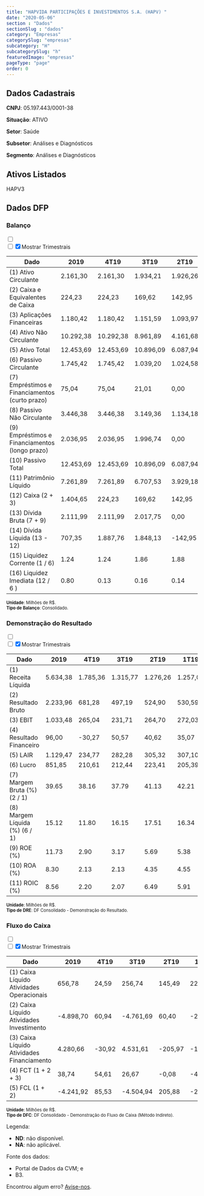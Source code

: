 ```yaml
---  
title: "HAPVIDA PARTICIPAÇÕES E INVESTIMENTOS S.A. (HAPV) "  
date: "2020-05-06"  
section : "Dados"  
sectionSlug : "dados"  
category: "Empresas"  
categorySlug: "empresas"  
subcategory: "H"  
subcategorySlug: "h"  
featuredImage: "empresas"  
pageType: "page"  
order: 0  
---
```



## Dados Cadastrais


**CNPJ**: 05.197.443/0001-38

**Situação**: ATIVO

**Setor**: Saúde

**Subsetor**: Análises e Diagnósticos

**Segmento**: Análises e Diagnósticos


## Ativos Listados


HAPV3 


## Dados DFP

### Balanço
  
<input type='checkbox' class='toggleCommand' id='toggleBalanco' name='toggleBalanco'>  
<div class='filter-group-balanco'>  
<div class='check_button_balanco'>  
<label for='toggleBalanco'>  
<input type='checkbox' data-filter-col='trimBalanco'><input type='checkbox' data-filter-col='trimBalanco' checked><span>Mostrar Trimestrais</span>  
</label>  
</div>  
</div>  
<div class='overflow balancoTableWrapper'>  
<table class='balancoTable'>  
<thead>  
<tr>  
<th class='dataHeader fixedLeftColumn'>Dado</th>  
<th>2019</th>  
<th class='trimHeader' data-col='trimBalanco'>4T19</th>  
<th class='trimHeader' data-col='trimBalanco'>3T19</th>  
<th class='trimHeader' data-col='trimBalanco'>2T19</th>  
<th class='trimHeader' data-col='trimBalanco'>1T19</th>  
<th>2018</th>  
<th class='trimHeader' data-col='trimBalanco'>4T18</th>  
<th class='trimHeader' data-col='trimBalanco'>3T18</th>  
<th class='trimHeader' data-col='trimBalanco'>2T18</th>  
<th class='trimHeader' data-col='trimBalanco'>1T18</th>  
<th>2017</th>  
<th class='trimHeader' data-col='trimBalanco'>4T17</th>  
<th class='trimHeader' data-col='trimBalanco'>3T17</th>  
<th class='trimHeader' data-col='trimBalanco'>2T17</th>  
<th class='trimHeader' data-col='trimBalanco'>1T17</th>  
</tr>  
</thead>  
<tbody>  
<tr class='trContaAtivo'>  
<td class='leftAlignCell rowDescription fixedLeftColumn'>(1) Ativo Circulante</td>  
<td>2.161,30</td>  
<td data-col='trimBalanco' class='trimData'>2.161,30</td>  
<td data-col='trimBalanco' class='trimData'>1.934,21</td>  
<td data-col='trimBalanco' class='trimData'>1.926,26</td>  
<td data-col='trimBalanco' class='trimData'>1.227,31</td>  
<td>1.275,95</td>  
<td data-col='trimBalanco' class='trimData'>1.275,95</td>  
<td data-col='trimBalanco' class='trimData'>1.385,73</td>  
<td data-col='trimBalanco' class='trimData'>1.412,88</td>  
<td data-col='trimBalanco' class='trimData'>1.493,48</td>  
<td>1.238,98</td>  
<td data-col='trimBalanco' class='trimData'>1.238,98</td>  
<td data-col='trimBalanco' class='trimData'>1.517,78</td>  
<td data-col='trimBalanco' class='trimData'>1.517,78</td>  
<td data-col='trimBalanco' class='trimData'>1.517,78</td>  
</tr>  
<tr class='trContaAtivo'>  
<td class='leftAlignCell rowDescription fixedLeftColumn'>(2) Caixa e Equivalentes de Caixa</td>  
<td>224,23</td>  
<td data-col='trimBalanco' class='trimData'>224,23</td>  
<td data-col='trimBalanco' class='trimData'>169,62</td>  
<td data-col='trimBalanco' class='trimData'>142,95</td>  
<td data-col='trimBalanco' class='trimData'>143,03</td>  
<td>185,48</td>  
<td data-col='trimBalanco' class='trimData'>185,48</td>  
<td data-col='trimBalanco' class='trimData'>89,15</td>  
<td data-col='trimBalanco' class='trimData'>113,05</td>  
<td data-col='trimBalanco' class='trimData'>347,75</td>  
<td>104,21</td>  
<td data-col='trimBalanco' class='trimData'>104,21</td>  
<td data-col='trimBalanco' class='trimData'>104,21</td>  
<td data-col='trimBalanco' class='trimData'>104,21</td>  
<td data-col='trimBalanco' class='trimData'>104,21</td>  
</tr>  
<tr class='trContaAtivo'>  
<td class='leftAlignCell rowDescription fixedLeftColumn'>(3) Aplicações Financeiras</td>  
<td>1.180,42</td>  
<td data-col='trimBalanco' class='trimData'>1.180,42</td>  
<td data-col='trimBalanco' class='trimData'>1.151,59</td>  
<td data-col='trimBalanco' class='trimData'>1.093,97</td>  
<td data-col='trimBalanco' class='trimData'>639,82</td>  
<td>702,36</td>  
<td data-col='trimBalanco' class='trimData'>702,36</td>  
<td data-col='trimBalanco' class='trimData'>619,96</td>  
<td data-col='trimBalanco' class='trimData'>671,93</td>  
<td data-col='trimBalanco' class='trimData'>572,82</td>  
<td>802,81</td>  
<td data-col='trimBalanco' class='trimData'>802,81</td>  
<td data-col='trimBalanco' class='trimData'>802,81</td>  
<td data-col='trimBalanco' class='trimData'>802,81</td>  
<td data-col='trimBalanco' class='trimData'>802,81</td>  
</tr>  
<tr class='trContaAtivo'>  
<td class='leftAlignCell rowDescription fixedLeftColumn'>(4) Ativo Não Circulante</td>  
<td>10.292,38</td>  
<td data-col='trimBalanco' class='trimData'>10.292,38</td>  
<td data-col='trimBalanco' class='trimData'>8.961,89</td>  
<td data-col='trimBalanco' class='trimData'>4.161,68</td>  
<td data-col='trimBalanco' class='trimData'>4.751,44</td>  
<td>3.600,72</td>  
<td data-col='trimBalanco' class='trimData'>3.600,72</td>  
<td data-col='trimBalanco' class='trimData'>3.539,48</td>  
<td data-col='trimBalanco' class='trimData'>3.620,38</td>  
<td data-col='trimBalanco' class='trimData'>1.200,58</td>  
<td>1.097,17</td>  
<td data-col='trimBalanco' class='trimData'>1.097,17</td>  
<td data-col='trimBalanco' class='trimData'>1.097,17</td>  
<td data-col='trimBalanco' class='trimData'>1.097,17</td>  
<td data-col='trimBalanco' class='trimData'>1.097,17</td>  
</tr>  
<tr class='trContaAtivo'>  
<td class='leftAlignCell rowDescription fixedLeftColumn'>(5) Ativo Total</td>  
<td>12.453,69</td>  
<td data-col='trimBalanco' class='trimData'>12.453,69</td>  
<td data-col='trimBalanco' class='trimData'>10.896,09</td>  
<td data-col='trimBalanco' class='trimData'>6.087,94</td>  
<td data-col='trimBalanco' class='trimData'>5.978,75</td>  
<td>4.876,67</td>  
<td data-col='trimBalanco' class='trimData'>4.876,67</td>  
<td data-col='trimBalanco' class='trimData'>4.925,21</td>  
<td data-col='trimBalanco' class='trimData'>5.033,26</td>  
<td data-col='trimBalanco' class='trimData'>2.694,05</td>  
<td>2.336,15</td>  
<td data-col='trimBalanco' class='trimData'>2.336,15</td>  
<td data-col='trimBalanco' class='trimData'>2.614,95</td>  
<td data-col='trimBalanco' class='trimData'>2.614,95</td>  
<td data-col='trimBalanco' class='trimData'>2.614,95</td>  
</tr>  
<tr class='trContaPassivo'>  
<td class='leftAlignCell rowDescription fixedLeftColumn'>(6) Passivo Circulante</td>  
<td>1.745,42</td>  
<td data-col='trimBalanco' class='trimData'>1.745,42</td>  
<td data-col='trimBalanco' class='trimData'>1.039,20</td>  
<td data-col='trimBalanco' class='trimData'>1.024,58</td>  
<td data-col='trimBalanco' class='trimData'>1.088,83</td>  
<td>987,50</td>  
<td data-col='trimBalanco' class='trimData'>987,50</td>  
<td data-col='trimBalanco' class='trimData'>1.050,11</td>  
<td data-col='trimBalanco' class='trimData'>1.359,95</td>  
<td data-col='trimBalanco' class='trimData'>1.695,14</td>  
<td>1.540,00</td>  
<td data-col='trimBalanco' class='trimData'>1.540,00</td>  
<td data-col='trimBalanco' class='trimData'>1.818,79</td>  
<td data-col='trimBalanco' class='trimData'>1.818,79</td>  
<td data-col='trimBalanco' class='trimData'>1.818,79</td>  
</tr>  
<tr class='trContaPassivo'>  
<td class='leftAlignCell rowDescription fixedLeftColumn'>(7) Empréstimos e Financiamentos (curto prazo)</td>  
<td>75,04</td>  
<td data-col='trimBalanco' class='trimData'>75,04</td>  
<td data-col='trimBalanco' class='trimData'>21,01</td>  
<td data-col='trimBalanco' class='trimData'>0,00</td>  
<td data-col='trimBalanco' class='trimData'>0,00</td>  
<td>0,00</td>  
<td data-col='trimBalanco' class='trimData'>0,00</td>  
<td data-col='trimBalanco' class='trimData'>4,11</td>  
<td data-col='trimBalanco' class='trimData'>6,10</td>  
<td data-col='trimBalanco' class='trimData'>0,00</td>  
<td>0,00</td>  
<td data-col='trimBalanco' class='trimData'>0,00</td>  
<td data-col='trimBalanco' class='trimData'>0,00</td>  
<td data-col='trimBalanco' class='trimData'>0,00</td>  
<td data-col='trimBalanco' class='trimData'>0,00</td>  
</tr>  
<tr class='trContaPassivo'>  
<td class='leftAlignCell rowDescription fixedLeftColumn'>(8) Passivo Não Circulante</td>  
<td>3.446,38</td>  
<td data-col='trimBalanco' class='trimData'>3.446,38</td>  
<td data-col='trimBalanco' class='trimData'>3.149,36</td>  
<td data-col='trimBalanco' class='trimData'>1.134,18</td>  
<td data-col='trimBalanco' class='trimData'>1.069,67</td>  
<td>283,32</td>  
<td data-col='trimBalanco' class='trimData'>283,32</td>  
<td data-col='trimBalanco' class='trimData'>319,25</td>  
<td data-col='trimBalanco' class='trimData'>307,89</td>  
<td data-col='trimBalanco' class='trimData'>313,25</td>  
<td>324,15</td>  
<td data-col='trimBalanco' class='trimData'>324,15</td>  
<td data-col='trimBalanco' class='trimData'>324,15</td>  
<td data-col='trimBalanco' class='trimData'>324,15</td>  
<td data-col='trimBalanco' class='trimData'>324,15</td>  
</tr>  
<tr class='trContaPassivo'>  
<td class='leftAlignCell rowDescription fixedLeftColumn'>(9) Empréstimos e Financiamentos (longo prazo)</td>  
<td>2.036,95</td>  
<td data-col='trimBalanco' class='trimData'>2.036,95</td>  
<td data-col='trimBalanco' class='trimData'>1.996,74</td>  
<td data-col='trimBalanco' class='trimData'>0,00</td>  
<td data-col='trimBalanco' class='trimData'>0,00</td>  
<td>0,00</td>  
<td data-col='trimBalanco' class='trimData'>0,00</td>  
<td data-col='trimBalanco' class='trimData'>0,00</td>  
<td data-col='trimBalanco' class='trimData'>0,00</td>  
<td data-col='trimBalanco' class='trimData'>0,00</td>  
<td>0,00</td>  
<td data-col='trimBalanco' class='trimData'>0,00</td>  
<td data-col='trimBalanco' class='trimData'>0,00</td>  
<td data-col='trimBalanco' class='trimData'>0,00</td>  
<td data-col='trimBalanco' class='trimData'>0,00</td>  
</tr>  
<tr class='trContaPassivo'>  
<td class='leftAlignCell rowDescription fixedLeftColumn'>(10) Passivo Total</td>  
<td>12.453,69</td>  
<td data-col='trimBalanco' class='trimData'>12.453,69</td>  
<td data-col='trimBalanco' class='trimData'>10.896,09</td>  
<td data-col='trimBalanco' class='trimData'>6.087,94</td>  
<td data-col='trimBalanco' class='trimData'>5.978,75</td>  
<td>4.876,67</td>  
<td data-col='trimBalanco' class='trimData'>4.876,67</td>  
<td data-col='trimBalanco' class='trimData'>4.925,21</td>  
<td data-col='trimBalanco' class='trimData'>5.033,26</td>  
<td data-col='trimBalanco' class='trimData'>2.694,05</td>  
<td>2.336,15</td>  
<td data-col='trimBalanco' class='trimData'>2.336,15</td>  
<td data-col='trimBalanco' class='trimData'>2.614,95</td>  
<td data-col='trimBalanco' class='trimData'>2.614,95</td>  
<td data-col='trimBalanco' class='trimData'>2.614,95</td>  
</tr>  
<tr class='trContaPassivo'>  
<td class='leftAlignCell rowDescription fixedLeftColumn'>(11) Patrimônio Líquido</td>  
<td>7.261,89</td>  
<td data-col='trimBalanco' class='trimData'>7.261,89</td>  
<td data-col='trimBalanco' class='trimData'>6.707,53</td>  
<td data-col='trimBalanco' class='trimData'>3.929,18</td>  
<td data-col='trimBalanco' class='trimData'>3.820,25</td>  
<td>3.605,86</td>  
<td data-col='trimBalanco' class='trimData'>3.605,86</td>  
<td data-col='trimBalanco' class='trimData'>3.555,85</td>  
<td data-col='trimBalanco' class='trimData'>3.365,42</td>  
<td data-col='trimBalanco' class='trimData'>685,65</td>  
<td>472,00</td>  
<td data-col='trimBalanco' class='trimData'>472,00</td>  
<td data-col='trimBalanco' class='trimData'>472,00</td>  
<td data-col='trimBalanco' class='trimData'>472,00</td>  
<td data-col='trimBalanco' class='trimData'>472,00</td>  
</tr>  
<tr>  
<td class='leftAlignCell rowDescription fixedLeftColumn'>(12) Caixa (2 + 3)</td>  
<td class='positiveNumber'>1.404,65</td>  
<td class='positiveNumber trimData' data-col='trimBalanco'>224,23</td>  
<td class='positiveNumber trimData' data-col='trimBalanco'>169,62</td>  
<td class='positiveNumber trimData' data-col='trimBalanco'>142,95</td>  
<td class='positiveNumber trimData' data-col='trimBalanco'>143,03</td>  
<td class='positiveNumber'>887,85</td>  
<td class='positiveNumber trimData' data-col='trimBalanco'>185,48</td>  
<td class='positiveNumber trimData' data-col='trimBalanco'>89,15</td>  
<td class='positiveNumber trimData' data-col='trimBalanco'>113,05</td>  
<td class='positiveNumber trimData' data-col='trimBalanco'>347,75</td>  
<td class='positiveNumber'>907,02</td>  
<td class='positiveNumber trimData' data-col='trimBalanco'>104,21</td>  
<td class='positiveNumber trimData' data-col='trimBalanco'>104,21</td>  
<td class='positiveNumber trimData' data-col='trimBalanco'>104,21</td>  
<td class='positiveNumber trimData' data-col='trimBalanco'>104,21</td>  
</tr>  
<tr class='trDividaBruta'>  
<td class='leftAlignCell rowDescription fixedLeftColumn'>(13) Dívida Bruta (7 + 9)</td>  
<td class='negativeNumber'>2.111,99</td>  
<td class='negativeNumber trimData' data-col='trimBalanco'>2.111,99</td>  
<td class='negativeNumber trimData' data-col='trimBalanco'>2.017,75</td>  
<td class='positiveNumber trimData' data-col='trimBalanco'>0,00</td>  
<td class='positiveNumber trimData' data-col='trimBalanco'>0,00</td>  
<td class='positiveNumber'>0,00</td>  
<td class='positiveNumber trimData' data-col='trimBalanco'>0,00</td>  
<td class='negativeNumber trimData' data-col='trimBalanco'>4,11</td>  
<td class='negativeNumber trimData' data-col='trimBalanco'>6,10</td>  
<td class='positiveNumber trimData' data-col='trimBalanco'>0,00</td>  
<td class='positiveNumber'>0,00</td>  
<td class='positiveNumber trimData' data-col='trimBalanco'>0,00</td>  
<td class='positiveNumber trimData' data-col='trimBalanco'>0,00</td>  
<td class='positiveNumber trimData' data-col='trimBalanco'>0,00</td>  
<td class='positiveNumber trimData' data-col='trimBalanco'>0,00</td>  
</tr>  
<tr>  
<td class='leftAlignCell rowDescription fixedLeftColumn'>(14) Dívida Líquida  (13 - 12)</td>  
<td class='negativeNumber'>707,35</td>  
<td class='negativeNumber trimData' data-col='trimBalanco'>1.887,76</td>  
<td class='negativeNumber trimData' data-col='trimBalanco'>1.848,13</td>  
<td class='positiveNumber trimData' data-col='trimBalanco'>-142,95</td>  
<td class='positiveNumber trimData' data-col='trimBalanco'>-143,03</td>  
<td class='positiveNumber'>-887,85</td>  
<td class='positiveNumber trimData' data-col='trimBalanco'>-185,48</td>  
<td class='positiveNumber trimData' data-col='trimBalanco'>-85,04</td>  
<td class='positiveNumber trimData' data-col='trimBalanco'>-106,95</td>  
<td class='positiveNumber trimData' data-col='trimBalanco'>-347,75</td>  
<td class='positiveNumber'>-907,02</td>  
<td class='positiveNumber trimData' data-col='trimBalanco'>-104,21</td>  
<td class='positiveNumber trimData' data-col='trimBalanco'>-104,21</td>  
<td class='positiveNumber trimData' data-col='trimBalanco'>-104,21</td>  
<td class='positiveNumber trimData' data-col='trimBalanco'>-104,21</td>  
</tr>  
<tr>  
<td class='leftAlignCell rowDescription fixedLeftColumn'>(15) Liquidez Corrente (1 / 6)</td>  
<td>1.24</td>  
<td data-col='trimBalanco' class='trimData'>1.24</td>  
<td data-col='trimBalanco' class='trimData'>1.86</td>  
<td data-col='trimBalanco' class='trimData'>1.88</td>  
<td data-col='trimBalanco' class='trimData'>1.13</td>  
<td>1.29</td>  
<td data-col='trimBalanco' class='trimData'>1.29</td>  
<td data-col='trimBalanco' class='trimData'>1.32</td>  
<td data-col='trimBalanco' class='trimData'>1.04</td>  
<td data-col='trimBalanco' class='trimData'>0.88</td>  
<td>0.80</td>  
<td data-col='trimBalanco' class='trimData'>0.80</td>  
<td data-col='trimBalanco' class='trimData'>0.83</td>  
<td data-col='trimBalanco' class='trimData'>0.83</td>  
<td data-col='trimBalanco' class='trimData'>0.83</td>  
</tr>  
<tr>  
<td class='leftAlignCell rowDescription fixedLeftColumn'>(16) Liquidez Imediata  (12 / 6 )</td>  
<td>0.80</td>  
<td data-col='trimBalanco' class='trimData'>0.13</td>  
<td data-col='trimBalanco' class='trimData'>0.16</td>  
<td data-col='trimBalanco' class='trimData'>0.14</td>  
<td data-col='trimBalanco' class='trimData'>0.13</td>  
<td>0.90</td>  
<td data-col='trimBalanco' class='trimData'>0.19</td>  
<td data-col='trimBalanco' class='trimData'>0.08</td>  
<td data-col='trimBalanco' class='trimData'>0.08</td>  
<td data-col='trimBalanco' class='trimData'>0.21</td>  
<td>0.59</td>  
<td data-col='trimBalanco' class='trimData'>0.07</td>  
<td data-col='trimBalanco' class='trimData'>0.06</td>  
<td data-col='trimBalanco' class='trimData'>0.06</td>  
<td data-col='trimBalanco' class='trimData'>0.06</td>  
</tr>  
</tbody>  
</table>  
</div>  
<p style='font-size:0.7rem; margin:0px;'><strong>Unidade</strong>: Milhões de R$.</p>  
<p style='font-size:0.7rem; margin:0px;'><strong>Tipo de Balanço</strong>: Consolidado.</p>


### Demonstração do Resultado
  
<input type='checkbox' class='toggleCommand' id='toggleDRE' name='toggleDRE'>  
<div class='filter-group-dre'>  
<div class='check_button_dre'>  
<label for='toggleDRE'>  
<input type='checkbox' data-filter-col='trimDRE'><input type='checkbox' data-filter-col='trimDRE' checked><span>Mostrar Trimestrais</span>  
</label>  
</div>  
</div>  
<div class='overflow balancoTableWrapper'>  
<table class='balancoTable'>  
<thead>  
<tr>  
<th class='dataHeader fixedLeftColumn'>Dado</th>  
<th>2019</th>  
<th class='trimHeader' data-col='trimDRE'>4T19</th>  
<th class='trimHeader' data-col='trimDRE'>3T19</th>  
<th class='trimHeader' data-col='trimDRE'>2T19</th>  
<th class='trimHeader' data-col='trimDRE'>1T19</th>  
<th>2018</th>  
<th class='trimHeader' data-col='trimDRE'>4T18</th>  
<th class='trimHeader' data-col='trimDRE'>3T18</th>  
<th class='trimHeader' data-col='trimDRE'>2T18</th>  
<th class='trimHeader' data-col='trimDRE'>1T18</th>  
<th>2017</th>  
<th class='trimHeader' data-col='trimDRE'>4T17</th>  
<th class='trimHeader' data-col='trimDRE'>3T17</th>  
<th class='trimHeader' data-col='trimDRE'>2T17</th>  
<th class='trimHeader' data-col='trimDRE'>1T17</th>  
<th>2016</th>  
<th class='trimHeader' data-col='trimDRE'>4T16</th>  
<th class='trimHeader' data-col='trimDRE'>3T16</th>  
<th class='trimHeader' data-col='trimDRE'>2T16</th>  
<th class='trimHeader' data-col='trimDRE'>1T16</th>  
</tr>  
</thead>  
<tbody>  
<tr class='trDRE'>  
<td class='leftAlignCell rowDescription fixedLeftColumn'>(1) Receita Líquida</td>  
<td>5.634,38</td>  
<td data-col='trimDRE' class='trimData' >1.785,36</td>  
<td data-col='trimDRE' class='trimData' >1.315,77</td>  
<td data-col='trimDRE' class='trimData' >1.276,26</td>  
<td data-col='trimDRE' class='trimData' >1.257,00</td>  
<td>4.575,90</td>  
<td data-col='trimDRE' class='trimData' >1.211,34</td>  
<td data-col='trimDRE' class='trimData' >1.163,73</td>  
<td data-col='trimDRE' class='trimData' >1.110,95</td>  
<td data-col='trimDRE' class='trimData' >1.089,87</td>  
<td>3.847,98</td>  
<td data-col='trimDRE' class='trimData' >1.043,78</td>  
<td data-col='trimDRE' class='trimData' >989,69</td>  
<td data-col='trimDRE' class='trimData' >926,73</td>  
<td data-col='trimDRE' class='trimData' >887,77</td>  
<td>3.036,45</td>  
<td data-col='trimDRE' class='trimData' >3.036,45</td>  
<td data-col='trimDRE' class='trimData'>ND</td>  
<td data-col='trimDRE' class='trimData'>ND</td>  
<td data-col='trimDRE' class='trimData'>ND</td>  
</tr>  
<tr class='trDRE'>  
<td class='leftAlignCell rowDescription fixedLeftColumn'>(2) Resultado Bruto</td>  
<td class='positiveNumberGreen'>2.233,96</td>  
<td data-col='trimDRE' class='trimData positiveNumberGreen' >681,28</td>  
<td data-col='trimDRE' class='trimData positiveNumberGreen' >497,19</td>  
<td data-col='trimDRE' class='trimData positiveNumberGreen' >524,90</td>  
<td data-col='trimDRE' class='trimData positiveNumberGreen' >530,59</td>  
<td class='positiveNumberGreen'>1.821,24</td>  
<td data-col='trimDRE' class='trimData positiveNumberGreen' >467,16</td>  
<td data-col='trimDRE' class='trimData positiveNumberGreen' >435,25</td>  
<td data-col='trimDRE' class='trimData positiveNumberGreen' >426,95</td>  
<td data-col='trimDRE' class='trimData positiveNumberGreen' >491,88</td>  
<td class='positiveNumberGreen'>1.586,04</td>  
<td data-col='trimDRE' class='trimData positiveNumberGreen' >433,94</td>  
<td data-col='trimDRE' class='trimData positiveNumberGreen' >398,04</td>  
<td data-col='trimDRE' class='trimData positiveNumberGreen' >372,00</td>  
<td data-col='trimDRE' class='trimData positiveNumberGreen' >382,06</td>  
<td class='positiveNumberGreen'>1.173,22</td>  
<td data-col='trimDRE' class='trimData positiveNumberGreen' >1.173,22</td>  
<td data-col='trimDRE' class='trimData'>ND</td>  
<td data-col='trimDRE' class='trimData'>ND</td>  
<td data-col='trimDRE' class='trimData'>ND</td>  
</tr>  
<tr class='trDRE'>  
<td class='leftAlignCell rowDescription fixedLeftColumn'>(3) EBIT</td>  
<td class='positiveNumberGreen'>1.033,48</td>  
<td data-col='trimDRE' class='trimData positiveNumberGreen' >265,04</td>  
<td data-col='trimDRE' class='trimData positiveNumberGreen' >231,71</td>  
<td data-col='trimDRE' class='trimData positiveNumberGreen' >264,70</td>  
<td data-col='trimDRE' class='trimData positiveNumberGreen' >272,03</td>  
<td class='positiveNumberGreen'>870,51</td>  
<td data-col='trimDRE' class='trimData positiveNumberGreen' >219,20</td>  
<td data-col='trimDRE' class='trimData positiveNumberGreen' >179,10</td>  
<td data-col='trimDRE' class='trimData positiveNumberGreen' >198,73</td>  
<td data-col='trimDRE' class='trimData positiveNumberGreen' >273,49</td>  
<td class='positiveNumberGreen'>783,45</td>  
<td data-col='trimDRE' class='trimData positiveNumberGreen' >220,31</td>  
<td data-col='trimDRE' class='trimData positiveNumberGreen' >179,73</td>  
<td data-col='trimDRE' class='trimData positiveNumberGreen' >191,97</td>  
<td data-col='trimDRE' class='trimData positiveNumberGreen' >191,45</td>  
<td class='positiveNumberGreen'>469,88</td>  
<td data-col='trimDRE' class='trimData positiveNumberGreen' >469,88</td>  
<td data-col='trimDRE' class='trimData'>ND</td>  
<td data-col='trimDRE' class='trimData'>ND</td>  
<td data-col='trimDRE' class='trimData'>ND</td>  
</tr>  
<tr class='trDRE'>  
<td class='leftAlignCell rowDescription fixedLeftColumn'>(4) Resultado Financeiro</td>  
<td class='positiveNumberGreen'>96,00</td>  
<td data-col='trimDRE' class='trimData negativeNumber' >-30,27</td>  
<td data-col='trimDRE' class='trimData positiveNumberGreen' >50,57</td>  
<td data-col='trimDRE' class='trimData positiveNumberGreen' >40,62</td>  
<td data-col='trimDRE' class='trimData positiveNumberGreen' >35,07</td>  
<td class='positiveNumberGreen'>171,82</td>  
<td data-col='trimDRE' class='trimData positiveNumberGreen' >53,73</td>  
<td data-col='trimDRE' class='trimData positiveNumberGreen' >59,07</td>  
<td data-col='trimDRE' class='trimData positiveNumberGreen' >37,26</td>  
<td data-col='trimDRE' class='trimData positiveNumberGreen' >21,77</td>  
<td class='positiveNumberGreen'>111,54</td>  
<td data-col='trimDRE' class='trimData positiveNumberGreen' >23,78</td>  
<td data-col='trimDRE' class='trimData positiveNumberGreen' >25,00</td>  
<td data-col='trimDRE' class='trimData positiveNumberGreen' >29,81</td>  
<td data-col='trimDRE' class='trimData positiveNumberGreen' >32,95</td>  
<td class='positiveNumberGreen'>115,54</td>  
<td data-col='trimDRE' class='trimData positiveNumberGreen' >115,54</td>  
<td data-col='trimDRE' class='trimData'>ND</td>  
<td data-col='trimDRE' class='trimData'>ND</td>  
<td data-col='trimDRE' class='trimData'>ND</td>  
</tr>  
<tr class='trDRE'>  
<td class='leftAlignCell rowDescription fixedLeftColumn'>(5) LAIR</td>  
<td class='positiveNumberGreen'>1.129,47</td>  
<td data-col='trimDRE' class='trimData positiveNumberGreen' >234,77</td>  
<td data-col='trimDRE' class='trimData positiveNumberGreen' >282,28</td>  
<td data-col='trimDRE' class='trimData positiveNumberGreen' >305,32</td>  
<td data-col='trimDRE' class='trimData positiveNumberGreen' >307,10</td>  
<td class='positiveNumberGreen'>1.042,34</td>  
<td data-col='trimDRE' class='trimData positiveNumberGreen' >272,93</td>  
<td data-col='trimDRE' class='trimData positiveNumberGreen' >238,16</td>  
<td data-col='trimDRE' class='trimData positiveNumberGreen' >235,99</td>  
<td data-col='trimDRE' class='trimData positiveNumberGreen' >295,26</td>  
<td class='positiveNumberGreen'>895,00</td>  
<td data-col='trimDRE' class='trimData positiveNumberGreen' >244,09</td>  
<td data-col='trimDRE' class='trimData positiveNumberGreen' >204,73</td>  
<td data-col='trimDRE' class='trimData positiveNumberGreen' >221,77</td>  
<td data-col='trimDRE' class='trimData positiveNumberGreen' >224,40</td>  
<td class='positiveNumberGreen'>585,42</td>  
<td data-col='trimDRE' class='trimData positiveNumberGreen' >585,42</td>  
<td data-col='trimDRE' class='trimData'>ND</td>  
<td data-col='trimDRE' class='trimData'>ND</td>  
<td data-col='trimDRE' class='trimData'>ND</td>  
</tr>  
<tr class='trDRE'>  
<td class='leftAlignCell rowDescription fixedLeftColumn'>(6) Lucro</td>  
<td class='positiveNumberGreen'>851,85</td>  
<td data-col='trimDRE' class='trimData positiveNumberGreen' >210,61</td>  
<td data-col='trimDRE' class='trimData positiveNumberGreen' >212,44</td>  
<td data-col='trimDRE' class='trimData positiveNumberGreen' >223,41</td>  
<td data-col='trimDRE' class='trimData positiveNumberGreen' >205,39</td>  
<td class='positiveNumberGreen'>788,33</td>  
<td data-col='trimDRE' class='trimData positiveNumberGreen' >234,05</td>  
<td data-col='trimDRE' class='trimData positiveNumberGreen' >190,18</td>  
<td data-col='trimDRE' class='trimData positiveNumberGreen' >150,03</td>  
<td data-col='trimDRE' class='trimData positiveNumberGreen' >214,07</td>  
<td class='positiveNumberGreen'>650,60</td>  
<td data-col='trimDRE' class='trimData positiveNumberGreen' >173,23</td>  
<td data-col='trimDRE' class='trimData positiveNumberGreen' >155,29</td>  
<td data-col='trimDRE' class='trimData positiveNumberGreen' >162,26</td>  
<td data-col='trimDRE' class='trimData positiveNumberGreen' >159,82</td>  
<td class='positiveNumberGreen'>456,49</td>  
<td data-col='trimDRE' class='trimData positiveNumberGreen' >456,49</td>  
<td data-col='trimDRE' class='trimData'>ND</td>  
<td data-col='trimDRE' class='trimData'>ND</td>  
<td data-col='trimDRE' class='trimData'>ND</td>  
</tr>  
<tr class='trDREMargem'>  
<td class='leftAlignCell rowDescription fixedLeftColumn'>(7) Margem Bruta (%) (2 / 1)</td>  
<td>39.65</td>  
<td data-col='trimDRE' class='trimData'>38.16</td>  
<td data-col='trimDRE' class='trimData'>37.79</td>  
<td data-col='trimDRE' class='trimData'>41.13</td>  
<td data-col='trimDRE' class='trimData'>42.21</td>  
<td>39.80</td>  
<td data-col='trimDRE' class='trimData'>38.57</td>  
<td data-col='trimDRE' class='trimData'>37.40</td>  
<td data-col='trimDRE' class='trimData'>38.43</td>  
<td data-col='trimDRE' class='trimData'>45.13</td>  
<td>41.22</td>  
<td data-col='trimDRE' class='trimData'>41.57</td>  
<td data-col='trimDRE' class='trimData'>40.22</td>  
<td data-col='trimDRE' class='trimData'>40.14</td>  
<td data-col='trimDRE' class='trimData'>43.04</td>  
<td>38.64</td>  
<td data-col='trimDRE' class='trimData'>38.64</td>  
<td data-col='trimDRE' class='trimData'>ND</td>  
<td data-col='trimDRE' class='trimData'>ND</td>  
<td data-col='trimDRE' class='trimData'>ND</td>  
</tr>  
<tr class='trDREMargem'>  
<td class='leftAlignCell rowDescription fixedLeftColumn'>(8) Margem Líquida (%) (6 / 1)</td>  
<td>15.12</td>  
<td data-col='trimDRE' class='trimData'>11.80</td>  
<td data-col='trimDRE' class='trimData'>16.15</td>  
<td data-col='trimDRE' class='trimData'>17.51</td>  
<td data-col='trimDRE' class='trimData'>16.34</td>  
<td>17.23</td>  
<td data-col='trimDRE' class='trimData'>19.32</td>  
<td data-col='trimDRE' class='trimData'>16.34</td>  
<td data-col='trimDRE' class='trimData'>13.50</td>  
<td data-col='trimDRE' class='trimData'>19.64</td>  
<td>16.91</td>  
<td data-col='trimDRE' class='trimData'>16.60</td>  
<td data-col='trimDRE' class='trimData'>15.69</td>  
<td data-col='trimDRE' class='trimData'>17.51</td>  
<td data-col='trimDRE' class='trimData'>18.00</td>  
<td>15.03</td>  
<td data-col='trimDRE' class='trimData'>15.03</td>  
<td data-col='trimDRE' class='trimData'>ND</td>  
<td data-col='trimDRE' class='trimData'>ND</td>  
<td data-col='trimDRE' class='trimData'>ND</td>  
</tr>  
<tr>  
<td class='leftAlignCell rowDescription fixedLeftColumn'>(9) ROE (%)</td>  
<td>11.73</td>  
<td data-col='trimDRE' class='trimData'>2.90</td>  
<td data-col='trimDRE' class='trimData'>3.17</td>  
<td data-col='trimDRE' class='trimData'>5.69</td>  
<td data-col='trimDRE' class='trimData'>5.38</td>  
<td>21.86</td>  
<td data-col='trimDRE' class='trimData'>6.49</td>  
<td data-col='trimDRE' class='trimData'>5.35</td>  
<td data-col='trimDRE' class='trimData'>4.46</td>  
<td data-col='trimDRE' class='trimData'>31.22</td>  
<td>137.84</td>  
<td data-col='trimDRE' class='trimData'>36.70</td>  
<td data-col='trimDRE' class='trimData'>32.90</td>  
<td data-col='trimDRE' class='trimData'>34.38</td>  
<td data-col='trimDRE' class='trimData'>33.86</td>  
<td>ND</td>  
<td data-col='trimDRE' class='trimData'>ND</td>  
<td data-col='trimDRE' class='trimData'>ND</td>  
<td data-col='trimDRE' class='trimData'>ND</td>  
<td data-col='trimDRE' class='trimData'>ND</td>  
</tr>  
<tr>  
<td class='leftAlignCell rowDescription fixedLeftColumn'>(10) ROA (%)</td>  
<td>8.30</td>  
<td data-col='trimDRE' class='trimData'>2.13</td>  
<td data-col='trimDRE' class='trimData'>2.13</td>  
<td data-col='trimDRE' class='trimData'>4.35</td>  
<td data-col='trimDRE' class='trimData'>4.55</td>  
<td>17.85</td>  
<td data-col='trimDRE' class='trimData'>4.49</td>  
<td data-col='trimDRE' class='trimData'>3.64</td>  
<td data-col='trimDRE' class='trimData'>3.95</td>  
<td data-col='trimDRE' class='trimData'>10.15</td>  
<td>33.54</td>  
<td data-col='trimDRE' class='trimData'>9.43</td>  
<td data-col='trimDRE' class='trimData'>6.87</td>  
<td data-col='trimDRE' class='trimData'>7.34</td>  
<td data-col='trimDRE' class='trimData'>7.32</td>  
<td>ND</td>  
<td data-col='trimDRE' class='trimData'>ND</td>  
<td data-col='trimDRE' class='trimData'>ND</td>  
<td data-col='trimDRE' class='trimData'>ND</td>  
<td data-col='trimDRE' class='trimData'>ND</td>  
</tr>  
<tr>  
<td class='leftAlignCell rowDescription fixedLeftColumn'>(11) ROIC (%)</td>  
<td>8.56</td>  
<td data-col='trimDRE' class='trimData'>2.20</td>  
<td data-col='trimDRE' class='trimData'>2.07</td>  
<td data-col='trimDRE' class='trimData'>6.49</td>  
<td data-col='trimDRE' class='trimData'>5.91</td>  
<td>21.14</td>  
<td data-col='trimDRE' class='trimData'>5.32</td>  
<td data-col='trimDRE' class='trimData'>4.15</td>  
<td data-col='trimDRE' class='trimData'>5.07</td>  
<td data-col='trimDRE' class='trimData'>-76.84</td>  
<td>-118.86</td>  
<td data-col='trimDRE' class='trimData'>-33.42</td>  
<td data-col='trimDRE' class='trimData'>-27.27</td>  
<td data-col='trimDRE' class='trimData'>-29.12</td>  
<td data-col='trimDRE' class='trimData'>-29.05</td>  
<td>ND</td>  
<td data-col='trimDRE' class='trimData'>ND</td>  
<td data-col='trimDRE' class='trimData'>ND</td>  
<td data-col='trimDRE' class='trimData'>ND</td>  
<td data-col='trimDRE' class='trimData'>ND</td>  
</tr>  
</tbody>  
</table>  
</div>  
<p style='font-size:0.7rem; margin:0px;'><strong>Unidade</strong>: Milhões de R$.</p>  
<p style='font-size:0.7rem; margin:0px;'><strong>Tipo de DRE</strong>: DF Consolidado - Demonstração do Resultado.</p>


### Fluxo do Caixa
  
<input type='checkbox' class='toggleCommand' id='toggleDFC' name='toggleDFC'>  
<div class='filter-group-dfc'>  
<div class='check_button_dfc'>  
<label for='toggleDFC'>  
<input type='checkbox' data-filter-col='trimDFC'><input type='checkbox' data-filter-col='trimDFC' checked><span>Mostrar Trimestrais</span>  
</label>  
</div>  
</div>  
<div class='overflow balancoTableWrapper'>  
<table class='balancoTable'>  
<thead>  
<tr>  
<th class='dataHeader fixedLeftColumn'>Dado</th>  
<th>2019</th>  
<th class='trimHeader' data-col='trimDFC'>4T19</th>  
<th class='trimHeader' data-col='trimDFC'>3T19</th>  
<th class='trimHeader' data-col='trimDFC'>2T19</th>  
<th class='trimHeader' data-col='trimDFC'>1T19</th>  
<th>2018</th>  
<th class='trimHeader' data-col='trimDFC'>4T18</th>  
<th class='trimHeader' data-col='trimDFC'>3T18</th>  
<th class='trimHeader' data-col='trimDFC'>2T18</th>  
<th class='trimHeader' data-col='trimDFC'>1T18</th>  
<th>2017</th>  
<th class='trimHeader' data-col='trimDFC'>4T17</th>  
<th class='trimHeader' data-col='trimDFC'>3T17</th>  
<th class='trimHeader' data-col='trimDFC'>2T17</th>  
<th class='trimHeader' data-col='trimDFC'>1T17</th>  
<th>2016</th>  
<th class='trimHeader' data-col='trimDFC'>4T16</th>  
<th class='trimHeader' data-col='trimDFC'>3T16</th>  
<th class='trimHeader' data-col='trimDFC'>2T16</th>  
<th class='trimHeader' data-col='trimDFC'>1T16</th>  
</tr>  
</thead>  
<tbody>  
<tr class='trDFC'>  
<td class='leftAlignCell rowDescription fixedLeftColumn'>(1) Caixa Líquido Atividades Operacionais</td>  
<td>656,78</td>  
<td data-col='trimDFC' class='trimData' >24,59</td>  
<td data-col='trimDFC' class='trimData' >256,74</td>  
<td data-col='trimDFC' class='trimData' >145,49</td>  
<td data-col='trimDFC' class='trimData' >229,96</td>  
<td>516,70</td>  
<td data-col='trimDFC' class='trimData' >139,77</td>  
<td data-col='trimDFC' class='trimData' >62,52</td>  
<td data-col='trimDFC' class='trimData' >149,49</td>  
<td data-col='trimDFC' class='trimData' >164,92</td>  
<td>618,55</td>  
<td data-col='trimDFC' class='trimData' >180,81</td>  
<td data-col='trimDFC' class='trimData' >185,80</td>  
<td data-col='trimDFC' class='trimData' >76,52</td>  
<td data-col='trimDFC' class='trimData' >175,41</td>  
<td>483,65</td>  
<td data-col='trimDFC' class='trimData' >483,65</td>  
<td data-col='trimDFC' class='trimData'>ND</td>  
<td data-col='trimDFC' class='trimData'>ND</td>  
<td data-col='trimDFC' class='trimData'>ND</td>  
</tr>  
<tr class='trDFC'>  
<td class='leftAlignCell rowDescription fixedLeftColumn'>(2) Caixa Líquido Atividades Investimento</td>  
<td>-4.898,70</td>  
<td data-col='trimDFC' class='trimData' >60,94</td>  
<td data-col='trimDFC' class='trimData' >-4.761,69</td>  
<td data-col='trimDFC' class='trimData' >60,40</td>  
<td data-col='trimDFC' class='trimData' >-258,35</td>  
<td>-2.138,83</td>  
<td data-col='trimDFC' class='trimData' >-49,10</td>  
<td data-col='trimDFC' class='trimData' >268,21</td>  
<td data-col='trimDFC' class='trimData' >-2.507,22</td>  
<td data-col='trimDFC' class='trimData' >149,28</td>  
<td>-409,00</td>  
<td data-col='trimDFC' class='trimData' >-133,13</td>  
<td data-col='trimDFC' class='trimData' >-158,87</td>  
<td data-col='trimDFC' class='trimData' >32,54</td>  
<td data-col='trimDFC' class='trimData' >-149,53</td>  
<td>-336,37</td>  
<td data-col='trimDFC' class='trimData' >-336,37</td>  
<td data-col='trimDFC' class='trimData'>ND</td>  
<td data-col='trimDFC' class='trimData'>ND</td>  
<td data-col='trimDFC' class='trimData'>ND</td>  
</tr>  
<tr class='trDFC'>  
<td class='leftAlignCell rowDescription fixedLeftColumn'>(3) Caixa Líquido Atividades Financiamento</td>  
<td>4.280,66</td>  
<td data-col='trimDFC' class='trimData' >-30,92</td>  
<td data-col='trimDFC' class='trimData' >4.531,61</td>  
<td data-col='trimDFC' class='trimData' >-205,97</td>  
<td data-col='trimDFC' class='trimData' >-14,06</td>  
<td>1.703,41</td>  
<td data-col='trimDFC' class='trimData' >5,67</td>  
<td data-col='trimDFC' class='trimData' >-354,63</td>  
<td data-col='trimDFC' class='trimData' >2.123,03</td>  
<td data-col='trimDFC' class='trimData' >-70,66</td>  
<td>-162,19</td>  
<td data-col='trimDFC' class='trimData' >-5,96</td>  
<td data-col='trimDFC' class='trimData' >-20,67</td>  
<td data-col='trimDFC' class='trimData' >-124,23</td>  
<td data-col='trimDFC' class='trimData' >-11,34</td>  
<td>-116,77</td>  
<td data-col='trimDFC' class='trimData' >-116,77</td>  
<td data-col='trimDFC' class='trimData'>ND</td>  
<td data-col='trimDFC' class='trimData'>ND</td>  
<td data-col='trimDFC' class='trimData'>ND</td>  
</tr>  
<tr>  
<td class='leftAlignCell rowDescription fixedLeftColumn'>(4) FCT (1 + 2 + 3)</td>  
<td class='positiveNumber'>38,74</td>  
<td data-col='trimDFC' class='trimData positiveNumber'>54,61</td>  
<td data-col='trimDFC' class='trimData positiveNumber'>26,67</td>  
<td data-col='trimDFC' class='trimData negativeNumber'>-0,08</td>  
<td data-col='trimDFC' class='trimData negativeNumber'>-42,45</td>  
<td class='positiveNumber'>81,28</td>  
<td data-col='trimDFC' class='trimData positiveNumber'>96,33</td>  
<td data-col='trimDFC' class='trimData negativeNumber'>-23,89</td>  
<td data-col='trimDFC' class='trimData negativeNumber'>-234,70</td>  
<td data-col='trimDFC' class='trimData positiveNumber'>243,54</td>  
<td class='positiveNumber'>47,36</td>  
<td data-col='trimDFC' class='trimData positiveNumber'>41,72</td>  
<td data-col='trimDFC' class='trimData positiveNumber'>6,26</td>  
<td data-col='trimDFC' class='trimData negativeNumber'>-15,17</td>  
<td data-col='trimDFC' class='trimData positiveNumber'>14,54</td>  
<td class='positiveNumber'>30,52</td>  
<td data-col='trimDFC' class='trimData positiveNumber'>30,52</td>  
<td data-col='trimDFC' class='trimData'>ND</td>  
<td data-col='trimDFC' class='trimData'>ND</td>  
<td data-col='trimDFC' class='trimData'>ND</td>  
</tr>  
<tr>  
<td class='leftAlignCell rowDescription fixedLeftColumn'>(5) FCL (1 + 2)</td>  
<td class='negativeNumber'>-4.241,92</td>  
<td data-col='trimDFC' class='trimData positiveNumber'>85,53</td>  
<td data-col='trimDFC' class='trimData negativeNumber'>-4.504,94</td>  
<td data-col='trimDFC' class='trimData positiveNumber'>205,88</td>  
<td data-col='trimDFC' class='trimData negativeNumber'>-28,39</td>  
<td class='negativeNumber'>-1.622,14</td>  
<td data-col='trimDFC' class='trimData positiveNumber'>90,66</td>  
<td data-col='trimDFC' class='trimData positiveNumber'>330,73</td>  
<td data-col='trimDFC' class='trimData negativeNumber'>-2.357,73</td>  
<td data-col='trimDFC' class='trimData positiveNumber'>314,20</td>  
<td class='positiveNumber'>209,55</td>  
<td data-col='trimDFC' class='trimData positiveNumber'>47,68</td>  
<td data-col='trimDFC' class='trimData positiveNumber'>26,93</td>  
<td data-col='trimDFC' class='trimData positiveNumber'>109,06</td>  
<td data-col='trimDFC' class='trimData positiveNumber'>25,88</td>  
<td class='positiveNumber'>147,28</td>  
<td data-col='trimDFC' class='trimData positiveNumber'>147,28</td>  
<td data-col='trimDFC' class='trimData'>ND</td>  
<td data-col='trimDFC' class='trimData'>ND</td>  
<td data-col='trimDFC' class='trimData'>ND</td>  
</tr>  
</tbody>  
</table>  
</div>  
<p style='font-size:0.7rem; margin:0px;'><strong>Unidade</strong>: Milhões de R$.</p>  
<p style='font-size:0.7rem; margin:0px;'><strong>Tipo de DFC</strong>: DF Consolidado - Demonstração do Fluxo de Caixa (Método Indireto).</p>

  
<div class='referencias'>

Legenda:  
- **ND**: não disponível.  
- **NA**: não aplicável.

Fonte dos dados:  
- Portal de Dados da CVM; e  
- B3.

Encontrou algum erro? [Avise-nos](/contato).  
</div>